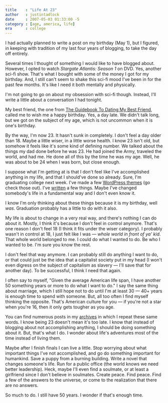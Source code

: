 ```yaml
---
title    : "Life At 23"
author   : justintadlock
date     : 2007-05-03 01:33:00 -5
category : [age, america, life]
era      : college
---
```


I had actually planned to write a post on my birthday (May 1), but I figured, in keeping with tradition of my last four years of blogging, to take the day off entirely.

Several times I thought of something I would like to have blogged about.  However, I opted to watch <em> Stargate Atlantis: Season 1</em> on DVD.  Yes, another sci-fi show.  That's what I bought with some of the money I got for my birthday.  And, I still can't seem to shake this sci-fi mood I've been in for the past few months.  It's like I need it both mentally and physically.

I'm not going to go on about my obsession with sci-fi though.  Instead, I'll write a little about a conversation I had tonight.

My best friend, the one from <a href="http://justintadlock.com/archives/2007/04/17/the-guidebook-to-dating-my-best-friend" title="The Guidebook to Dating My Best Friend"> The Guidebook To Dating My Best Friend</a>, called me to wish me a happy birthday.  Yes, a day late.  We didn't talk long, but we got on the subject of my age, which is not uncommon when it is one's birthday.

By the way, I'm now 23.  It hasn't sunk in completely.  I don't feel a day older than 18.  Maybe a little wiser, in a little worse health.  I know 23 isn't old, but somehow it feels like it's some kind of defining number.  We talked about the things my dad done before he was 23.  He had joined the Army, traveled the world, and had me.  He done all of this by the time he was my age.  Well, he was about to be 24 when I was born, but close enough.

I suppose what I'm getting at is that I don't feel like I've accomplished anything in my life, and that I should've done so already.  Sure, I'm graduating college next week.  I've made a few <a href="http://justintadlock.com/topics/wordpress-themes" title="WordPress Themes"> WordPress themes</a> (go check those out).  I've <a href="http://justintadlock.com/writing" title="Writing Page"> written</a> a few things.  Maybe I've changed somebody's life in a fundamental way and I don't even know it.

I know I'm only thinking about these things because it is my birthday, well <em> was</em>.  Graduation probably has a little to do with it also.

My life is about to change in a very real way, and there's nothing I can do about it.  Mostly, I think it's because I don't feel in control anymore.  That's one reason I don't feel 18 (I think it fits under the wiser category).  I probably wasn't in control at 18, I just felt like I was &mdash; <em> whole world in front of ya' kid</em>.  That whole world belonged to me.  I could do what I wanted to do.  Be who I wanted to be.  I'm sure you know the rest.

I don't feel that way anymore.  I can probably still do anything I want to do, or that could just be the idea that a capitalist society put in my head (I won't even digress on the subject of capitalism as slavery &mdash; I'll save that for another day).  To be successful, I think I need that again.

I often say to myself, "Given the average American life span, I have another 50 something years or more to do what I want to do."  I say the same thing about marriage, which I still hope not to do until I'm at least 30 &mdash; 40+ years is enough time to spend with someone.  But, all too often I find myself thinking the opposite.  That's American culture for you &mdash; if you're not a star when you're 16, then it only gets tougher as you age.

You can find numerous posts in my <a href="http://justintadlock.com/archives" title="Archives"> archives</a> in which I repeat these same words.  I know being 23 doesn't mean it's too late.  I know that instead of blogging about not accomplishing anything, I should be doing something about it.  But, that's what I do.  I wonder about life's adventures most of the time instead of living them.

Maybe after I finish finals I can live a little.  Stop worrying about what important things I've not accomplished, and go do something important for humankind.  Save a puppy from a burning building.  Write a novel that changes someone's life.  Run for a public office (the world knows we need better leadership).  Heck, maybe I'll even find a soulmate, or at least a girlfriend since I don't believe in soulmates.  Create peace.  Find peace.  Find a few of the answers to the universe, or come to the realization that there are no answers.

So much to do.  I still have 50 years.  I wonder if that's enough time.
